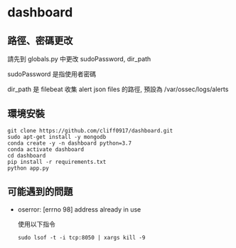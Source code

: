 # dashboard
## 路徑、密碼更改
請先到 globals.py 中更改 sudoPassword, dir_path

sudoPassword 是指使用者密碼

dir_path 是 filebeat 收集 alert json files 的路徑, 預設為 /var/ossec/logs/alerts

## 環境安裝
```
git clone https://github.com/cliff0917/dashboard.git
sudo apt-get install -y mongodb
conda create -y -n dashboard python=3.7
conda activate dashboard
cd dashboard
pip install -r requirements.txt
python app.py
```

## 可能遇到的問題
* oserror: [errno 98] address already in use

  使用以下指令
  ```
  sudo lsof -t -i tcp:8050 | xargs kill -9
  ```
